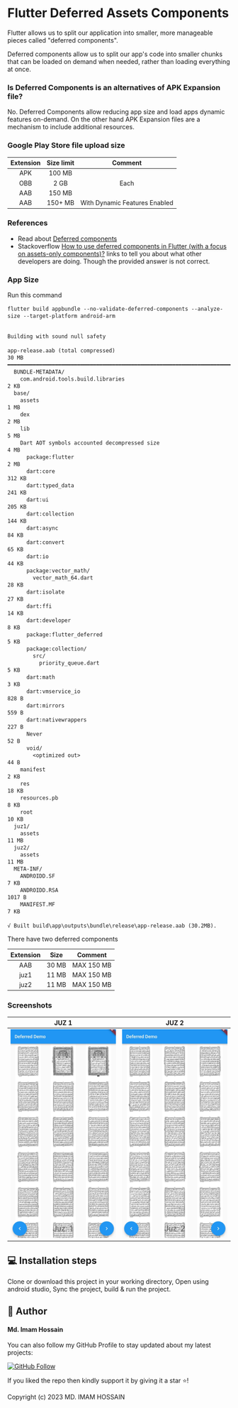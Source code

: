 # Flutter Deferred Assets Components

Flutter allows us to split our application into smaller, more manageable pieces called "deferred components".

Deferred components allow us to split our app's code into smaller chunks that can be loaded on demand when needed,
rather than loading everything at once.

### Is Deferred Components is an alternatives of APK Expansion file?

No. Deferred Components allow reducing app size and load apps dynamic features on-demand. On the other hand APK
Expansion files are a mechanism to include additional resources.

### Google Play Store file upload size

| Extension | Size limit |            Comment            |
|:---------:|:----------:|:-----------------------------:|
|    APK    |   100 MB   |                               |        
|    OBB    |    2 GB    |             Each              |        
|    AAB    |   150 MB   |                               |        
|    AAB    |  150+ MB   | With Dynamic Features Enabled |        


### References
* Read about <a href="https://docs.flutter.dev/perf/deferred-components">Deferred components</a>
* Stackoverflow <a href="https://docs.flutter.dev/perf/deferred-components">How to use deferred components in Flutter (with a focus on assets-only components)?</a> links to tell you about what other developers are doing. Though the provided answer is not correct.

### App Size

Run this command
```commandline
flutter build appbundle --no-validate-deferred-components --analyze-size --target-platform android-arm
```

```commandline

Building with sound null safety 

app-release.aab (total compressed)                                         30 MB
━━━━━━━━━━━━━━━━━━━━━━━━━━━━━━━━━━━━━━━━━━━━━━━━━━━━━━━━━━━━━━━━━━━━━━━━━━━━━━━━
  BUNDLE-METADATA/
    com.android.tools.build.libraries                                       2 KB
  base/
    assets                                                                  1 MB
    dex                                                                     2 MB
    lib                                                                     5 MB
    Dart AOT symbols accounted decompressed size                            4 MB
      package:flutter                                                       2 MB
      dart:core                                                           312 KB
      dart:typed_data                                                     241 KB
      dart:ui                                                             205 KB
      dart:collection                                                     144 KB
      dart:async                                                           84 KB
      dart:convert                                                         65 KB
      dart:io                                                              44 KB
      package:vector_math/
        vector_math_64.dart                                                28 KB
      dart:isolate                                                         27 KB
      dart:ffi                                                             14 KB
      dart:developer                                                        8 KB
      package:flutter_deferred                                              5 KB
      package:collection/
        src/
          priority_queue.dart                                               5 KB
      dart:math                                                             3 KB
      dart:vmservice_io                                                    828 B
      dart:mirrors                                                         559 B
      dart:nativewrappers                                                  227 B
      Never                                                                 52 B
      void/
        <optimized out>                                                     44 B
    manifest                                                                2 KB
    res                                                                    18 KB
    resources.pb                                                            8 KB
    root                                                                   10 KB
  juz1/
    assets                                                                 11 MB
  juz2/
    assets                                                                 11 MB
  META-INF/
    ANDROIDD.SF                                                             7 KB
    ANDROIDD.RSA                                                          1017 B
    MANIFEST.MF                                                             7 KB
    
√ Built build\app\outputs\bundle\release\app-release.aab (30.2MB).
```

There have two deferred components

| Extension | Size  |  Comment   |
|:---------:|:-----:|:----------:|
|    AAB    | 30 MB | MAX 150 MB |        
|   juz1    | 11 MB | MAX 150 MB |        
|   juz2    | 11 MB | MAX 150 MB |  


### Screenshots

|           JUZ 1           |           JUZ 2           |
|:-------------------------:|:-------------------------:|
| ![](screenshots/juz1.jpg) | ![](screenshots/juz2.jpg) |


## 💻 Installation steps

Clone or download this project in your working directory, Open using android studio, Sync the
project, build & run the project.


## 🧑 Author

#### Md. Imam Hossain

You can also follow my GitHub Profile to stay updated about my latest projects:

[![GitHub Follow](https://img.shields.io/badge/Connect-imamhossain94-blue.svg?logo=Github&longCache=true&style=social&label=Follow)](https://github.com/imamhossain94)

If you liked the repo then kindly support it by giving it a star ⭐!

Copyright (c) 2023 MD. IMAM HOSSAIN

